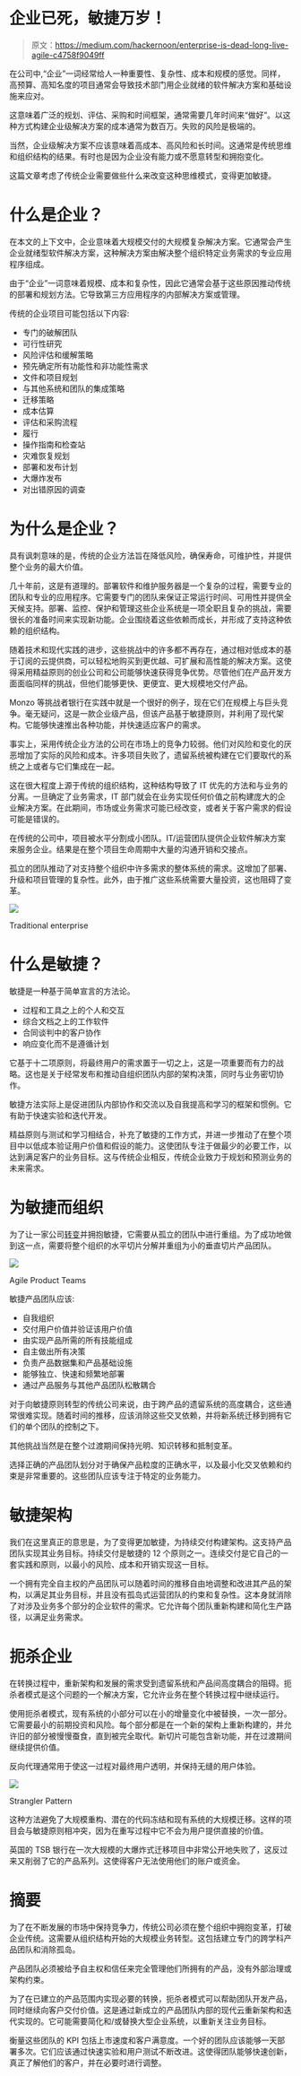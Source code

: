 # 企业已死，敏捷万岁！

> 原文：<https://medium.com/hackernoon/enterprise-is-dead-long-live-agile-c4758f9049ff>

在公司中,“企业”一词经常给人一种重要性、复杂性、成本和规模的感觉。同样，高预算、高知名度的项目通常会导致技术部门用企业就绪的软件解决方案和基础设施来应对。

这意味着广泛的规划、评估、采购和时间框架，通常需要几年时间来“做好”。以这种方式构建企业级解决方案的成本通常为数百万。失败的风险是极端的。

当然，企业级解决方案不应该意味着高成本、高风险和长时间。这通常是传统思维和组织结构的结果。有时也是因为企业没有能力或不愿意转型和拥抱变化。

这篇文章考虑了传统企业需要做些什么来改变这种思维模式，变得更加敏捷。

# 什么是企业？

在本文的上下文中，企业意味着大规模交付的大规模复杂解决方案。它通常会产生企业就绪型软件解决方案，这种解决方案由解决整个组织特定业务需求的专业应用程序组成。

由于“企业”一词意味着规模、成本和复杂性，因此它通常会基于这些原因推动传统的部署和规划方法。它导致第三方应用程序的内部解决方案或管理。

传统的企业项目可能包括以下内容:

*   专门的破解团队
*   可行性研究
*   风险评估和缓解策略
*   预先确定所有功能性和非功能性需求
*   文件和项目规划
*   与其他系统和团队的集成策略
*   迁移策略
*   成本估算
*   评估和采购流程
*   履行
*   操作指南和检查站
*   灾难恢复规划
*   部署和发布计划
*   大爆炸发布
*   对出错原因的调查

# 为什么是企业？

具有讽刺意味的是，传统的企业方法旨在降低风险，确保寿命，可维护性，并提供整个业务的最大价值。

几十年前，这是有道理的。部署软件和维护服务器是一个复杂的过程，需要专业的团队和专业的应用程序。它需要专门的团队来保证正常运行时间、可用性并提供全天候支持。部署、监控、保护和管理这些企业系统是一项全职且复杂的挑战，需要很长的准备时间来实现新功能。企业围绕着这些依赖而成长，并形成了支持这种依赖的组织结构。

随着技术和现代实践的进步，这些挑战中的许多都不再存在，通过相对低成本的基于订阅的云提供商，可以轻松地购买到更优越、可扩展和高性能的解决方案。这使得采用精益原则的创业公司和公司能够快速获得竞争优势。尽管他们在产品开发方面面临同样的挑战，但他们能够更快、更便宜、更大规模地交付产品。

Monzo 等挑战者银行在实践中就是一个很好的例子，现在它们在规模上与巨头竞争。毫无疑问，这是一款企业级产品，但该产品基于敏捷原则，并利用了现代架构。它能够快速推出各种功能，并快速适应客户的需求。

事实上，采用传统企业方法的公司在市场上的竞争力较弱。他们对风险和变化的厌恶增加了实际的风险和成本。许多项目失败了，遗留系统被构建在它们要取代的系统之上或者与它们集成在一起。

这在很大程度上源于传统的组织结构，这种结构导致了 IT 优先的方法和与业务的分离。一旦确定了业务需求，IT 部门就会在业务实现任何价值之前构建庞大的企业解决方案。在此期间，市场或业务需求可能已经改变，或者关于客户需求的假设可能是错误的。

在传统的公司中，项目被水平分割成小团队。IT/运营团队提供企业软件解决方案来服务企业。结果是在整个项目生命周期中大量的沟通开销和交接点。

孤立的团队推动了对支持整个组织中许多需求的整体系统的需求。这增加了部署、升级和项目管理的复杂性。此外，由于推广这些系统需要大量投资，这也阻碍了变革。

![](img/e1b454437d198f83ff3d7a7b8ae29f41.png)

Traditional enterprise

# 什么是敏捷？

敏捷是一种基于简单宣言的方法论。

*   过程和工具之上的个人和交互
*   综合文档之上的工作软件
*   合同谈判中的客户协作
*   响应变化而不是遵循计划

它基于十二项原则，将最终用户的需求置于一切之上，这是一项重要而有力的战略。这也是关于经常发布和推动自组织团队内部的架构决策，同时与业务密切协作。

敏捷方法实际上是促进团队内部协作和交流以及自我提高和学习的框架和惯例。它有助于快速实验和迭代开发。

精益原则与测试和学习相结合，补充了敏捷的工作方式，并进一步推动了在整个项目中以低成本验证用户价值和假设的能力。这使团队专注于做最少的必要工作，以达到满足客户的业务目标。这与传统企业相反，传统企业致力于规划和预测业务的未来需求。

# 为敏捷而组织

为了让一家公司[转变](https://hackernoon.com/tagged/transform)并拥抱敏捷，它需要从孤立的团队中进行重组。为了成功地做到这一点，需要将整个组织的水平切片分解并重组为小的垂直切片产品团队。

![](img/4eeb5282d7f5bcc6f087a2462ad2b56a.png)

Agile Product Teams

敏捷产品团队应该:

*   自我组织
*   交付用户价值并验证该用户价值
*   由实现产品所需的所有技能组成
*   自主做出所有决策
*   负责产品数据集和产品基础设施
*   能够独立、快速和频繁地部署
*   通过产品服务与其他产品团队松散耦合

对于向敏捷原则转型的传统公司来说，由于跨产品的遗留系统的高度耦合，这些通常很难实现。随着时间的推移，应该消除这些交叉依赖，并将新系统迁移到拥有它们的单个团队的控制之下。

其他挑战当然是在整个过渡期间保持光明、知识转移和抵制变革。

选择正确的产品团队划分对于确保产品粒度的正确水平，以及最小化交叉依赖和约束是非常重要的。这些团队应该专注于特定的业务能力。

# 敏捷架构

我们在这里真正的意思是，为了变得更加敏捷，为持续交付构建架构。这支持产品团队实现其业务目标。持续交付是敏捷的 12 个原则之一。连续交付是它自己的一套实践和原则，以最小的风险、成本和开销实现这一目标。

一个拥有完全自主权的产品团队可以随着时间的推移自由地调整和改进其产品的架构，以满足其业务目标，并且没有孤岛式运营团队的约束和复杂性。这本身就消除了对涉及业务多个部分的企业软件的需求。它允许每个团队重新构建和简化生产路径，以满足业务需求。

# 扼杀企业

在转换过程中，重新架构和发展的需求受到遗留系统和产品间高度耦合的阻碍。扼杀者模式是这个问题的一个解决方案，它允许业务在整个转换过程中继续运行。

使用扼杀者模式，现有系统的小部分可以在小的增量变化中被替换，一次一部分。它需要最小的前期投资和风险。每个部分都是在一个新的架构上重新构建的，并允许旧的部分被慢慢蚕食，直到被完全取代。新切片可能包含新功能，并在过渡期间继续提供价值。

反向代理通常用于使这一过程对最终用户透明，并保持无缝的用户体验。

![](img/96075ffd390fb59a7109df17a4a3f8ef.png)

Strangler Pattern

这种方法避免了大规模重构、潜在的代码冻结和现有系统的大规模迁移。这样的项目会与敏捷原则相冲突，因为在重写过程中它不会为用户提供直接的价值。

英国的 TSB 银行在一次大规模的大爆炸式迁移项目中非常公开地失败了，这反过来又削弱了它的产品系列。这使得客户无法使用他们的账户或资金。

# 摘要

为了在不断发展的市场中保持竞争力，传统公司必须在整个组织中拥抱变革，打破企业传统。这需要从组织结构开始的大规模业务转型。这包括建立专门的跨学科产品团队和消除孤岛。

产品团队必须被给予自主权和信任来完全管理他们所拥有的产品，没有外部治理或架构约束。

为了在已建立的产品范围内实现必要的转换，扼杀者模式可以帮助团队开发产品，同时继续向客户交付价值。这是通过新成立的产品团队内部的现代云重新架构和迭代实现的。它可能需要简化和/或替换大型企业系统，以重新关注业务目标。

衡量这些团队的 KPI 包括上市速度和客户满意度。一个好的团队应该能够一天部署多次。它们应该通过快速实验和用户测试不断改进。这使得团队能够快速创新，真正了解他们的客户，并在必要时进行调整。